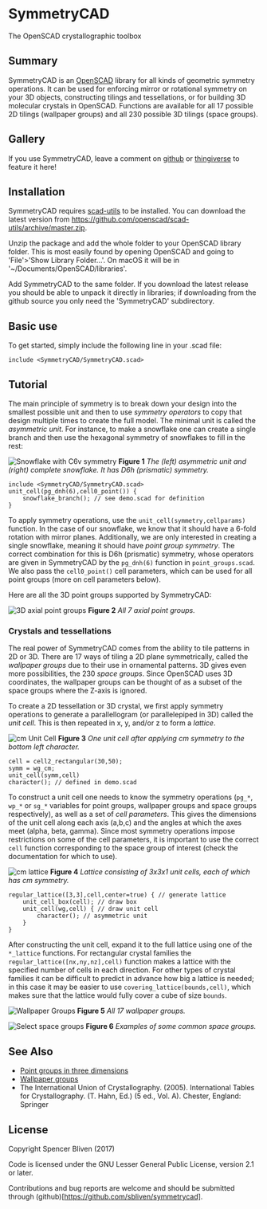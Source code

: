 # SymmetryCAD
The OpenSCAD crystallographic toolbox

## Summary

SymmetryCAD is an [OpenSCAD](http://www.openscad.org) library for all kinds of geometric symmetry operations. It can be used for enforcing mirror or rotational symmetry on your 3D objects, constructing tilings and tessellations, or for building 3D molecular crystals in OpenSCAD. Functions are available for all 17 possible 2D tilings (wallpaper groups) and all 230 possible 3D tilings (space groups).

## Gallery

If you use SymmetryCAD, leave a comment on [github](https://github.com/sbliven/symmetrycad/issues) or [thingiverse](http://www.thingiverse.com/spencer) to feature it here!

## Installation

SymmetryCAD requires [scad-utils](https://github.com/openscad/scad-utils) to be installed. You can download the latest version from https://github.com/openscad/scad-utils/archive/master.zip.

Unzip the package and add the whole folder to your OpenSCAD library folder. This is most easily found by opening OpenSCAD and going to 'File'>'Show Library Folder...'. On macOS it will be in '~/Documents/OpenSCAD/libraries'.

Add SymmetryCAD to the same folder. If you download the latest release you should be able to unpack it directly in libraries; if downloading from the github source you only need the 'SymmetryCAD' subdirectory.

## Basic use

To get started, simply include the following line in your .scad file:

```
include <SymmetryCAD/SymmetryCAD.scad>
```

## Tutorial

The main principle of symmetry is to break down your design into the smallest possible unit and then to use *symmetry operators* to copy that design multiple times to create the full model. The minimal unit is called the *asymmetric unit*. For instance, to make a snowflake one can create a single branch and then use the hexagonal symmetry of snowflakes to fill in the rest:

![Snowflake with C6v symmetry](doc/fig1ab.png)
**Figure 1** *The (left) asymmetric unit and (right) complete snowflake. It has D6h (prismatic) symmetry.*

```
include <SymmetryCAD/SymmetryCAD.scad>
unit_cell(pg_dnh(6),cell0_point()) {
    snowflake_branch(); // see demo.scad for definition
}
```

To apply symmetry operations, use the `unit_cell(symmetry,cellparams)` function. In the case of our snowflake, we know that it should have a 6-fold rotation with mirror planes. Additionally, we are only interested in creating a single snowflake, meaning it should have *point group symmetry*. The correct combination for this is D6h (prismatic) symmetry, whose operators are given in SymmetryCAD by the `pg_dnh(6)` function in `point_groups.scad`. We also pass the `cell0_point()` cell parameters, which can be used for all point groups (more on cell parameters below).

Here are all the 3D point groups supported by SymmetryCAD:

![3D axial point groups](doc/demo_fig2.png)
**Figure 2** *All 7 axial point groups.*

### Crystals and tessellations

The real power of SymmetryCAD comes from the ability to tile patterns in 2D or 3D. There are 17 ways of tiling a 2D plane symmetrically, called the *wallpaper groups* due to their use in ornamental patterns. 3D gives even more possibilities, the 230 *space groups*. Since OpenSCAD uses 3D coordinates, the wallpaper groups can be thought of as a subset of the space groups where the Z-axis is ignored.

To create a 2D tessellation or 3D crystal, we first apply symmetry operations to generate a parallellogram (or parallelepiped in 3D) called the *unit cell*. This is then repeated in x, y, and/or z to form a *lattice*.

![cm Unit Cell](doc/demo_fig3.png)
**Figure 3** *One unit cell after applying cm symmetry to the bottom left character.*

```
cell = cell2_rectangular(30,50);
symm = wg_cm;
unit_cell(symm,cell)
character(); // defined in demo.scad
```

To construct a unit cell one needs to know the symmetry operations (`pg_*`, `wp_*` or `sg_*` variables for point groups, wallpaper groups and space groups respectively), as well as a set of *cell parameters*. This gives the dimensions of the unit cell along each axis (a,b,c) and the angles at which the axes meet (alpha, beta, gamma). Since most symmetry operations impose restrictions on some of the cell parameters, it is important to use the correct `cell` function corresponding to the space group of interest (check the documentation for which to use).

![cm lattice](doc/demo_fig4.png)
**Figure 4** *Lattice consisting of 3x3x1 unit cells, each of which has cm symmetry.*

```
regular_lattice([3,3],cell,center=true) { // generate lattice
    unit_cell_box(cell); // draw box
    unit_cell(wg,cell) { // draw unit cell
        character(); // asymmetric unit
    }
}
```

After constructing the unit cell, expand it to the full lattice using one of the `*_lattice` functions. For rectangular crystal families the `regular_lattice([nx,ny,nz],cell)` function makes a lattice with the specified number of cells in each direction. For other types of crystal families it can be difficult to predict in advance how big a lattice is needed; in this case it may be easier to use `covering_lattice(bounds,cell)`, which makes sure that the lattice would fully cover a cube of size `bounds`.

![Wallpaper Groups](doc/demo_fig5.png)
**Figure 5** *All 17 wallpaper groups.*

![Select space groups](doc/demo_fig6.png)
**Figure 6** *Examples of some common space groups.*


## See Also
- [Point groups in three dimensions](https://en.wikipedia.org/wiki/Point_groups_in_three_dimensions#The_seven_infinite_series_of_axial_groups)
- [Wallpaper groups](https://en.wikipedia.org/wiki/List_of_planar_symmetry_groups#Wallpaper_groups)
- The International Union of Crystallography. (2005). International Tables for Crystallography. (T. Hahn, Ed.) (5 ed., Vol. A). Chester, England: Springer

## License

Copyright Spencer Bliven (2017)

Code is licensed under the GNU Lesser General Public License, version 2.1 or later.

Contributions and bug reports are welcome and should be submitted through (github)[https://github.com/sbliven/symmetrycad].
